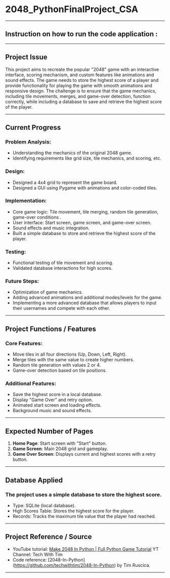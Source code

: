 # 2048_PythonFinalProject_CSA
---
## Instruction on how to run the code application :




---

## Project Issue 

This project aims to recreate the popular "2048" game with an interactive interface, scoring mechanism, and custom features like animations and sound effects. The game needs to store the highest score of a player and provide functionality for playing the game with smooth animations and responsive design. The challenge is to ensure that the game mechanics, including tile movements, merges, and game-over detection, function correctly, while including a database to save and retrieve the highest score of the player.

---

## Current Progress 

### Problem Analysis:
- Understanding the mechanics of the original 2048 game.
- Identifying requirements like grid size, tile mechanics, and scoring, etc.

### Design:
- Designed a 4x4 grid to represent the game board.
- Designed a GUI using Pygame with animations and color-coded tiles.
  
### Implementation:
- Core game logic: Tile movement, tile merging, random tile generation, game-over conditions .
- User interface: Start screen, game screen, and game-over screen.
- Sound effects and music integration.
- Built a simple database to store and retrieve the highest score of the player.
  
### Testing:
- Functional testing of tile movement and scoring.
- Validated database interactions for high scores.

### Future Steps:
- Optimization of game mechanics.
- Adding advanced animations and additional modes/levels for the game.
- Implementing a more advanced database that allows players to input their usernames and compete with each other.

---

## Project Functions / Features

### Core Features:
- Move tiles in all four directions (Up, Down, Left, Right).
- Merge tiles with the same value to create higher numbers.
- Random tile generation with values 2 or 4.
- Game-over detection based on tile positions.

### Additional Features:
- Save the highest score in a local database.
- Display "Game Over" and retry option.
- Animated start screen and loading effects.
- Background music and sound effects.

---

## Expected Number of Pages

1. **Home Page**: Start screen with "Start" button.
2. **Game Screen**: Main 2048 grid and gameplay.
3. **Game Over Screen**: Displays current and highest scores with a retry button.


---

## Database Applied
### The project uses a simple database to store the highest score. 
- Type: SQLite (local database).
- High Scores Table: Stores the highest score for the player.
- Records: Tracks the maximum tile value that the player had reached.

---

## Project Reference / Source

- YouTube tutorial: [Make 2048 In Python | Full Python Game Tutorial](https://youtu.be/6ZyylFcjfIg?si=98Yc8nJhN8P-MX-8) YT Channel: Tech With Tim
- Code reference: [2048-In-Python] (https://github.com/techwithtim/2048-In-Python) by Tim Ruscica.

---

